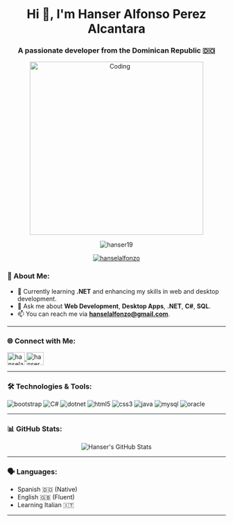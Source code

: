 <h1 align="center">Hi 👋, I'm Hanser Alfonso Perez Alcantara</h1>
<h3 align="center">A passionate developer from the Dominican Republic 🇩🇴</h3>

<p align="center">
  <img src="https://camo.githubusercontent.com/19db51af5f90f1b152bc0b9078f5fe97053955be5074f03f17019c70345bdcdb/68747470733a2f2f6d69726f2e6d656469756d2e636f6d2f6d61782f313336302f302a37513379765349765f7430696f4a2d5a2e676966" alt="Coding" width="400px" />
</p>

<p align="center">
  <img src="https://komarev.com/ghpvc/?username=hanser19&label=Profile%20views&color=0e75b6&style=flat" alt="hanser19" />
</p>

<p align="center">
  <a href="https://twitter.com/hanselalfonzo" target="blank"><img src="https://img.shields.io/twitter/follow/hanselalfonzo?logo=twitter&style=for-the-badge" alt="hanselalfonzo" /></a>
</p>

### 🚀 About Me:
- 🌱 Currently learning **.NET** and enhancing my skills in web and desktop development.
- 💬 Ask me about **Web Development**, **Desktop Apps**, **.NET**, **C#**, **SQL**.
- 📫 You can reach me via **[hanselalfonzo@gmail.com](mailto:hanselalfonzo@gmail.com)**.

---

### 🌐 Connect with Me:
<p align="left">
  <a href="https://twitter.com/hanselalfonzo" target="blank">
    <img align="center" src="https://raw.githubusercontent.com/rahuldkjain/github-profile-readme-generator/master/src/images/icons/Social/twitter.svg" alt="hanselalfonzo" height="30" width="40" />
  </a>
  <a href="https://linkedin.com/in/hanserperez" target="blank">
    <img align="center" src="https://raw.githubusercontent.com/rahuldkjain/github-profile-readme-generator/master/src/images/icons/Social/linked-in-alt.svg" alt="hanser perez" height="30" width="40" />
  </a>
</p>

---

### 🛠️ Technologies & Tools:
<p align="left">
  <img src="https://img.shields.io/badge/Bootstrap-563D7C?style=flat&logo=bootstrap&logoColor=white" alt="bootstrap" />
  <img src="https://img.shields.io/badge/C%23-9b4f96?style=flat&logo=c-sharp&logoColor=white" alt="C#" />
  <img src="https://img.shields.io/badge/.NET-512BD4?style=flat&logo=dot-net&logoColor=white" alt="dotnet" />
  <img src="https://img.shields.io/badge/HTML5-E34F26?style=flat&logo=html5&logoColor=white" alt="html5" />
  <img src="https://img.shields.io/badge/CSS3-1572B6?style=flat&logo=css3&logoColor=white" alt="css3" />
  <img src="https://img.shields.io/badge/Java-007396?style=flat&logo=java&logoColor=white" alt="java" />
  <img src="https://img.shields.io/badge/MySQL-4479A1?style=flat&logo=mysql&logoColor=white" alt="mysql" />
  <img src="https://img.shields.io/badge/Oracle-F80000?style=flat&logo=oracle&logoColor=white" alt="oracle" />
</p>

---

### 📊 GitHub Stats:
<p align="center">
  <img align="center" src="https://github-readme-stats.vercel.app/api?username=hanser19&show_icons=true&hide_title=true&count_private=true&hide=prs&theme=dark" alt="Hanser's GitHub Stats" />
</p>

---

### 🗣️ Languages:
- Spanish 🇩🇴 (Native)
- English 🇬🇧 (Fluent)
- Learning Italian 🇮🇹

---

